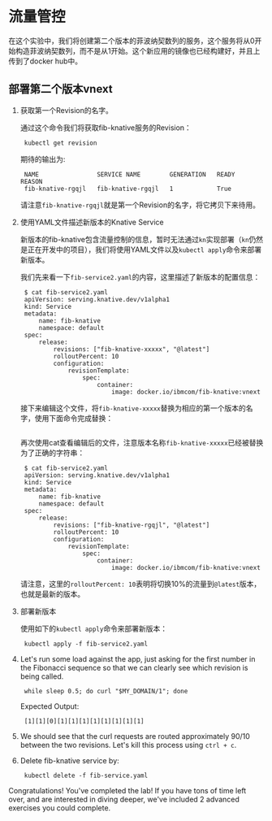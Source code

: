 # 流量管控

在这个实验中，我们将创建第二个版本的菲波纳契数列的服务，这个服务将从0开始构造菲波纳契数列，而不是从1开始。这个新应用的镜像也已经构建好，并且上传到了docker hub中。

## 部署第二个版本vnext

1. 获取第一个Revision的名字。

   通过这个命令我们将获取fib-knative服务的Revision：
   ```text
    kubectl get revision
   ```

   期待的输出为:

   ```text
    NAME                SERVICE NAME        GENERATION   READY   REASON
    fib-knative-rgqjl   fib-knative-rgqjl   1            True
   ```
   请注意`fib-knative-rgqjl`就是第一个Revision的名字，将它拷贝下来待用。

2. 使用YAML文件描述新版本的Knative Service

   新版本的fib-knative包含流量控制的信息，暂时无法通过`kn`实现部署（`kn`仍然是正在开发中的项目），我们将使用YAML文件以及`kubectl apply`命令来部署新版本。

   我们先来看一下`fib-service2.yaml`的内容，这里描述了新版本的配置信息：
   ```text
    $ cat fib-service2.yaml
    apiVersion: serving.knative.dev/v1alpha1
    kind: Service
    metadata:
        name: fib-knative
        namespace: default
    spec:
        release:
            revisions: ["fib-knative-xxxxx", "@latest"]
            rolloutPercent: 10
            configuration:
                revisionTemplate:
                    spec:
                        container:
                            image: docker.io/ibmcom/fib-knative:vnext
   ```

   接下来编辑这个文件，将`fib-knative-xxxxx`替换为相应的第一个版本的名字，使用下面命令完成替换：
   ```
   
   ```
   再次使用cat查看编辑后的文件，注意版本名称`fib-knative-xxxxx`已经被替换为了正确的字符串：
   ```text
    $ cat fib-service2.yaml
    apiVersion: serving.knative.dev/v1alpha1
    kind: Service
    metadata:
        name: fib-knative
        namespace: default
    spec:
        release:
            revisions: ["fib-knative-rgqjl", "@latest"]
            rolloutPercent: 10
            configuration:
                revisionTemplate:
                    spec:
                        container:
                            image: docker.io/ibmcom/fib-knative:vnext
   ```

   请注意，这里的`rolloutPercent: 10`表明将切换10%的流量到`@latest`版本，也就是最新的版本。

3. 部署新版本

   使用如下的`kubectl apply`命令来部署新版本：
   ```text
    kubectl apply -f fib-service2.yaml
   ```

5. Let's run some load against the app, just asking for the first number in the Fibonacci sequence so that we can clearly see which revision is being called.

   ```text
    while sleep 0.5; do curl "$MY_DOMAIN/1"; done
   ```

   Expected Output:

   ```text
    [1][1][0][1][1][1][1][1][1][1][1]
   ```

6. We should see that the curl requests are routed approximately 90/10 between the two revisions. Let's kill this process using `ctrl + c`.

7. Delete fib-knative service by:

   ```text
    kubectl delete -f fib-service.yaml
   ```

Congratulations! You've completed the lab! If you have tons of time left over, and are interested in diving deeper, we've included 2 advanced exercises you could complete.

